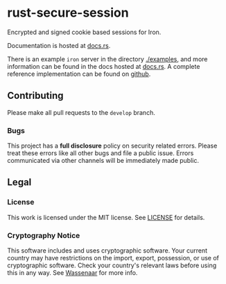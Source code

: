 # rust-secure-session

Encrypted and signed cookie based sessions for Iron.

Documentation is hosted at [docs.rs](https://docs.rs/secure-session/).

There is an example `iron` server in the directory [./examples](./examples), and more
information can be found in the docs hosted at [docs.rs](https://docs.rs/secure-session/).
A complete reference implementation can be found on
[github](https://github.com/heartsucker/iron-reference).

## Contributing

Please make all pull requests to the `develop` branch.

### Bugs

This project has a **full disclosure** policy on security related errors. Please
treat these errors like all other bugs and file a public issue. Errors communicated
via other channels will be immediately made public.

## Legal

### License

This work is licensed under the MIT license. See [LICENSE](./LICENSE) for details.

### Cryptography Notice

This software includes and uses cryptographic software. Your current country may have
restrictions on the import, export, possession, or use of cryptographic software. Check
your country's relevant laws before using this in any way. See
[Wassenaar](http://www.wassenaar.org/) for more info.
